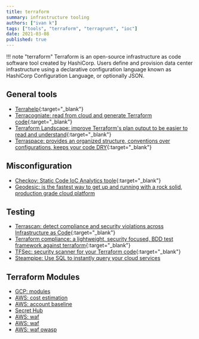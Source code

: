 ```yaml
---
title: terraform
summary: infrastructure tooling
authors: ["ivan k"]
tags: ["tools", "terraform", "terragrunt", "ioc"]
date: 2021-03-08
published: true
---
```


!!! note "terraform"
    Terraform is an open-source infrastructure as code software tool created by HashiCorp. Users define and provision data center infrastructure using a declarative configuration language known as HashiCorp Configuration Language, or optionally JSON.

## General tools

- [Terrahelp](https://github.com/opencredo/terrahelp){:target="_blank"}
- [Terracogniate: read from cloud and generate Terraform code](https://github.com/cycloidio/terracognita){:target="_blank"}
- [Terraform Landscape: improve Terraform's plan output to be easier to read and understand][terr-landscape]{:target="_blank"}
- [Terraspace: provides an organized structure, conventions over configurations, keeps your code DRY](https://terraspace.cloud/){:target="_blank"}

## Misconfiguration

- [Checkov: Static Code IoC Analytics toole][checkov]{:target="_blank"}
- [Geodesic: is the fastest way to get up and running with a rock solid, production grade cloud platform](https://github.com/cloudposse/geodesic)

## Testing

- [Terrascan: detect compliance and security violations across Infrastructure as Code][terrascan]{:target="_blank"}
- [Terraform compliance: a lightweight, security focused, BDD test framework against terraform][terr-compliance]{:target="_blank"}
- [TFSec: security scanner for your Terraform code][tfsec]{:target="_blank"}
- [Steampipe: Use SQL to instantly query your cloud services](https://hub.steampipe.io/)

## Terraform Modules

- [GCP: modules](https://github.com/GoogleCloudPlatform/terraform-google-examples)
- [AWS: cost estimation](https://github.com/antonbabenko/terraform-cost-estimation)
- [AWS: account baseline](https://github.com/nozaq/terraform-aws-secure-baseline)
- [Secret Hub](https://secrethub.io/blog/secret-management-for-terraform/)
- [AWS: waf](https://github.com/ik-terraform/terraform-waf-owasp)
- [AWS: waf](https://github.com/ik-terraform/aws-waf-security-automation)
- [AWS: waf owasp](https://github.com/traveloka/terraform-aws-waf-owasp-top-10-rules)

<!-- resources -->
[terrascan]: https://github.com/accurics/terrascan
[terr-compliance]: https://github.com/eerkunt/terraform-compliance
[terr-landscape]: https://github.com/coinbase/terraform-landscape
[tfsec]: https://github.com/liamg/tfsec
[checkov]: https://github.com/bridgecrewio/checkov
